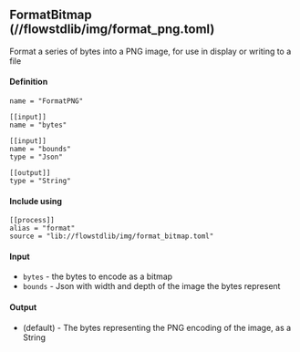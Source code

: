 ## FormatBitmap (//flowstdlib/img/format_png.toml)
Format a series of bytes into a PNG image, for use in display or writing to a file

#### Definition
```
name = "FormatPNG"

[[input]]
name = "bytes"

[[input]]
name = "bounds"
type = "Json"

[[output]]
type = "String"
```

#### Include using
```
[[process]]
alias = "format"
source = "lib://flowstdlib/img/format_bitmap.toml"
```

#### Input
* `bytes` - the bytes to encode as a bitmap
* `bounds` - Json with width and depth of the image the bytes represent

#### Output
* (default) - The bytes representing the PNG encoding of the image, as a String